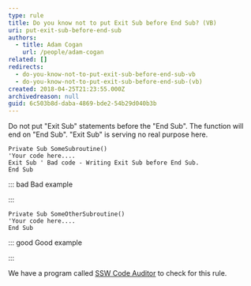 ```yaml
---
type: rule
title: Do you know not to put Exit Sub before End Sub? (VB)
uri: put-exit-sub-before-end-sub
authors:
  - title: Adam Cogan
    url: /people/adam-cogan
related: []
redirects:
  - do-you-know-not-to-put-exit-sub-before-end-sub-vb
  - do-you-know-not-to-put-exit-sub-before-end-sub-(vb)
created: 2018-04-25T21:23:55.000Z
archivedreason: null
guid: 6c503b8d-daba-4869-bde2-54b29d040b3b
---
```

Do not put "Exit Sub" statements before the "End Sub". The function will end on "End Sub". "Exit Sub" is serving no real purpose here.

<!--endintro-->

```vbnet
Private Sub SomeSubroutine()
'Your code here....
Exit Sub ' Bad code - Writing Exit Sub before End Sub.
End Sub
```

::: bad
Bad example

:::

```vbnet
Private Sub SomeOtherSubroutine()
'Your code here....
End Sub
```

::: good
Good example

:::

We have a program called [SSW Code Auditor](https://www.ssw.com.au/ssw/CodeAuditor/Rules.aspx#ExitSub) to check for this rule.